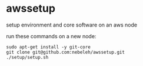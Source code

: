 awssetup
========

setup environment and core software on an aws node

run these commands on a new node:

<pre><code>sudo apt-get install -y git-core
git clone git@github.com:nebeleh/awssetup.git
./setup/setup.sh</code></pre>
